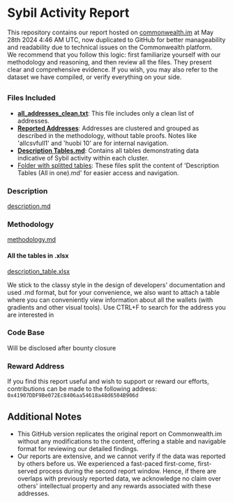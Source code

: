 # Sybil Activity Report

This repository contains our report hosted on [сommonwealth.im](https://commonwealth.im/layerzero/discussion/18720-report-1) at May 28th 2024 4:46 AM UTC, now duplicated to GitHub for better manageability and readability due to technical issues on the Commonwealth platform.      
We recommend that you follow this logic: first familiarize yourself with our methodology and reasoning, and then review all the files. They present clear and comprehensive evidence. If you wish, you may also refer to the dataset we have compiled, or verify everything on your side.
##

### Files Included
- [**all_addresses_clean.txt**](all_addresses_clean.txt): This file includes only a clean list of addresses.
- [**Reported Addresses**](reported_addresses.md): Addresses are clustered and grouped as described in the methodology, without table proofs. Notes like 'allcsvfull1' and 'huobi 10' are for internal navigation.
- [**Description Tables.md**](description_tables_all_in_one.md): Contains all tables demonstrating data indicative of Sybil activity within each cluster.
- [Folder with splitted tables](description_tables): These files split the content of 'Description Tables (All in one).md' for easier access and navigation.
  
### Description
[description.md](description.md)  

### Methodology
[methodology.md](methodology.md)  

#### All the tables in .xlsx
[description_table.xlsx](description_table.xlsx)

We stick to the classy style in the design of developers' documentation and used .md format, but for your convenience, we also want to attach a table where you can conveniently view information about all the wallets (with gradients and other visual tools). Use CTRL+F to search for the address you are interested in

### Code Base

Will be disclosed after bounty closure

### Reward Address

If you find this report useful and wish to support or reward our efforts, contributions can be made to the following address:
`0x41907DDF9Be072Ec8406aa54618a48d6504B906d`

## Additional Notes

- This GitHub version replicates the original report on Commonwealth.im without any modifications to the content, offering a stable and navigable format for reviewing our detailed findings.
- Our reports are extensive, and we cannot verify if the data was reported by others before us. We experienced a fast-paced first-come, first-served process during the second report window. Hence, if there are overlaps with previously reported data, we acknowledge no claim over others' intellectual property and any rewards associated with these addresses.
